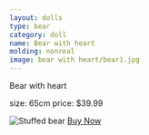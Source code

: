 ```yaml
---
layout: dolls
type: bear
category: doll
name: Bear with heart
molding: nonreal
image: bear with heart/bear1.jpg
---
```


Bear with heart

size: 65cm
price: $39.99

![Stuffed bear](http://www.teddy1.jp/shopimages/duffyuc/002000000028.jpg)
     <a class="btn giga" href="{{site.baseurl}}/cart/">Buy Now</a>
